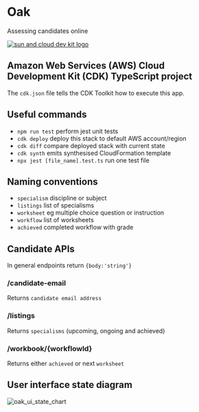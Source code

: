 # Oak

Assessing candidates online

[![sun and cloud dev kit logo](https://github.com/martinmphil/oak/assets/37618836/56017750-f0c4-4873-ac6b-076ae4ee4936)](https://www.greenstem.uk/)

## Amazon Web Services (AWS) Cloud Development Kit (CDK) TypeScript project

The `cdk.json` file tells the CDK Toolkit how to execute this app.

## Useful commands

- `npm run test` perform jest unit tests
- `cdk deploy` deploy this stack to default AWS account/region
- `cdk diff` compare deployed stack with current state
- `cdk synth` emits synthesised CloudFormation template
- `npx jest [file_name].test.ts` run one test file

## Naming conventions

- `specialism` discipline or subject
- `listings` list of specialisms
- `worksheet` eg multiple choice question or instruction
- `workflow` list of worksheets
- `achieved` completed workflow with grade

## Candidate APIs

In general endpoints return `{body:'string'}`

### /candidate-email

Returns `candidate email address`

### /listings

Returns `specialisms` (upcoming, ongoing and achieved)

### /workbook/{workflowId}

Returns either `achieved` or next `worksheet`

## User interface state diagram
![oak_ui_state_chart](https://github.com/martinmphil/oak/assets/37618836/8bbd85fa-2f84-48ea-adcb-35b15eb9b75d)

